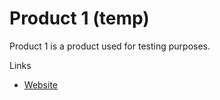 # Product 1 (temp)

Product 1 is a product used for testing purposes.

Links
- [Website](http://iamreliq.com)

